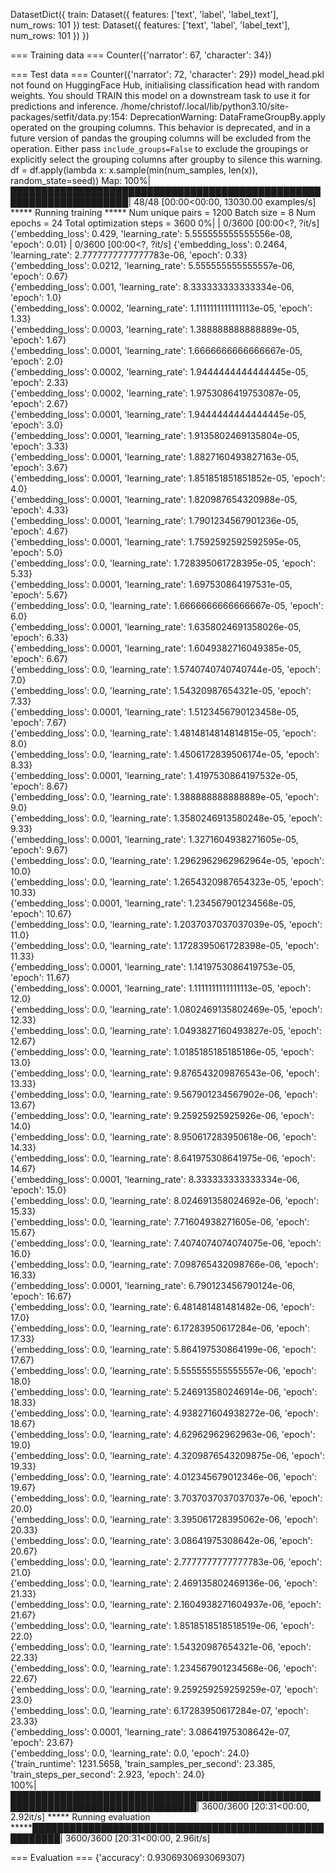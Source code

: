 DatasetDict({
    train: Dataset({
        features: ['text', 'label', 'label_text'],
        num_rows: 101
    })
    test: Dataset({
        features: ['text', 'label', 'label_text'],
        num_rows: 101
    })
})

 === Training data ===
Counter({'narrator': 67, 'character': 34})

 === Test data ===
Counter({'narrator': 72, 'character': 29})
model_head.pkl not found on HuggingFace Hub, initialising classification head with random weights. You should TRAIN this model on a downstream task to use it for predictions and inference.
/home/christof/.local/lib/python3.10/site-packages/setfit/data.py:154: DeprecationWarning: DataFrameGroupBy.apply operated on the grouping columns. This behavior is deprecated, and in a future version of pandas the grouping columns will be excluded from the operation. Either pass `include_groups=False` to exclude the groupings or explicitly select the grouping columns after groupby to silence this warning.
  df = df.apply(lambda x: x.sample(min(num_samples, len(x)), random_state=seed))
Map: 100%|█████████████████████████████████████████████████████████████████████| 48/48 [00:00<00:00, 13030.00 examples/s]
***** Running training *****
  Num unique pairs = 1200
  Batch size = 8
  Num epochs = 24
  Total optimization steps = 3600
  0%|                                                                                           | 0/3600 [00:00<?, ?it/s]
{'embedding_loss': 0.429, 'learning_rate': 5.555555555555556e-08, 'epoch': 0.01}                | 0/3600 [00:00<?, ?it/s]
{'embedding_loss': 0.2464, 'learning_rate': 2.7777777777777783e-06, 'epoch': 0.33}                                       
{'embedding_loss': 0.0212, 'learning_rate': 5.555555555555557e-06, 'epoch': 0.67}                                        
{'embedding_loss': 0.001, 'learning_rate': 8.333333333333334e-06, 'epoch': 1.0}                                          
{'embedding_loss': 0.0002, 'learning_rate': 1.1111111111111113e-05, 'epoch': 1.33}                                       
{'embedding_loss': 0.0003, 'learning_rate': 1.388888888888889e-05, 'epoch': 1.67}                                        
{'embedding_loss': 0.0001, 'learning_rate': 1.6666666666666667e-05, 'epoch': 2.0}                                        
{'embedding_loss': 0.0002, 'learning_rate': 1.9444444444444445e-05, 'epoch': 2.33}                                       
{'embedding_loss': 0.0002, 'learning_rate': 1.9753086419753087e-05, 'epoch': 2.67}                                       
{'embedding_loss': 0.0001, 'learning_rate': 1.9444444444444445e-05, 'epoch': 3.0}                                        
{'embedding_loss': 0.0001, 'learning_rate': 1.9135802469135804e-05, 'epoch': 3.33}                                       
{'embedding_loss': 0.0001, 'learning_rate': 1.8827160493827163e-05, 'epoch': 3.67}                                       
{'embedding_loss': 0.0001, 'learning_rate': 1.851851851851852e-05, 'epoch': 4.0}                                         
{'embedding_loss': 0.0001, 'learning_rate': 1.820987654320988e-05, 'epoch': 4.33}                                        
{'embedding_loss': 0.0001, 'learning_rate': 1.7901234567901236e-05, 'epoch': 4.67}                                       
{'embedding_loss': 0.0001, 'learning_rate': 1.7592592592592595e-05, 'epoch': 5.0}                                        
{'embedding_loss': 0.0, 'learning_rate': 1.728395061728395e-05, 'epoch': 5.33}                                           
{'embedding_loss': 0.0001, 'learning_rate': 1.697530864197531e-05, 'epoch': 5.67}                                        
{'embedding_loss': 0.0, 'learning_rate': 1.6666666666666667e-05, 'epoch': 6.0}                                           
{'embedding_loss': 0.0001, 'learning_rate': 1.6358024691358026e-05, 'epoch': 6.33}                                       
{'embedding_loss': 0.0001, 'learning_rate': 1.6049382716049385e-05, 'epoch': 6.67}                                       
{'embedding_loss': 0.0, 'learning_rate': 1.5740740740740744e-05, 'epoch': 7.0}                                           
{'embedding_loss': 0.0, 'learning_rate': 1.54320987654321e-05, 'epoch': 7.33}                                            
{'embedding_loss': 0.0001, 'learning_rate': 1.5123456790123458e-05, 'epoch': 7.67}                                       
{'embedding_loss': 0.0, 'learning_rate': 1.4814814814814815e-05, 'epoch': 8.0}                                           
{'embedding_loss': 0.0, 'learning_rate': 1.4506172839506174e-05, 'epoch': 8.33}                                          
{'embedding_loss': 0.0001, 'learning_rate': 1.4197530864197532e-05, 'epoch': 8.67}                                       
{'embedding_loss': 0.0, 'learning_rate': 1.388888888888889e-05, 'epoch': 9.0}                                            
{'embedding_loss': 0.0, 'learning_rate': 1.3580246913580248e-05, 'epoch': 9.33}                                          
{'embedding_loss': 0.0001, 'learning_rate': 1.3271604938271605e-05, 'epoch': 9.67}                                       
{'embedding_loss': 0.0, 'learning_rate': 1.2962962962962964e-05, 'epoch': 10.0}                                          
{'embedding_loss': 0.0, 'learning_rate': 1.2654320987654323e-05, 'epoch': 10.33}                                         
{'embedding_loss': 0.0001, 'learning_rate': 1.234567901234568e-05, 'epoch': 10.67}                                       
{'embedding_loss': 0.0, 'learning_rate': 1.2037037037037039e-05, 'epoch': 11.0}                                          
{'embedding_loss': 0.0, 'learning_rate': 1.1728395061728398e-05, 'epoch': 11.33}                                         
{'embedding_loss': 0.0001, 'learning_rate': 1.1419753086419753e-05, 'epoch': 11.67}                                      
{'embedding_loss': 0.0001, 'learning_rate': 1.1111111111111113e-05, 'epoch': 12.0}                                       
{'embedding_loss': 0.0, 'learning_rate': 1.0802469135802469e-05, 'epoch': 12.33}                                         
{'embedding_loss': 0.0, 'learning_rate': 1.0493827160493827e-05, 'epoch': 12.67}                                         
{'embedding_loss': 0.0, 'learning_rate': 1.0185185185185186e-05, 'epoch': 13.0}                                          
{'embedding_loss': 0.0, 'learning_rate': 9.876543209876543e-06, 'epoch': 13.33}                                          
{'embedding_loss': 0.0, 'learning_rate': 9.567901234567902e-06, 'epoch': 13.67}                                          
{'embedding_loss': 0.0, 'learning_rate': 9.25925925925926e-06, 'epoch': 14.0}                                            
{'embedding_loss': 0.0, 'learning_rate': 8.950617283950618e-06, 'epoch': 14.33}                                          
{'embedding_loss': 0.0, 'learning_rate': 8.641975308641975e-06, 'epoch': 14.67}                                          
{'embedding_loss': 0.0001, 'learning_rate': 8.333333333333334e-06, 'epoch': 15.0}                                        
{'embedding_loss': 0.0, 'learning_rate': 8.024691358024692e-06, 'epoch': 15.33}                                          
{'embedding_loss': 0.0, 'learning_rate': 7.71604938271605e-06, 'epoch': 15.67}                                           
{'embedding_loss': 0.0, 'learning_rate': 7.4074074074074075e-06, 'epoch': 16.0}                                          
{'embedding_loss': 0.0, 'learning_rate': 7.098765432098766e-06, 'epoch': 16.33}                                          
{'embedding_loss': 0.0001, 'learning_rate': 6.790123456790124e-06, 'epoch': 16.67}                                       
{'embedding_loss': 0.0, 'learning_rate': 6.481481481481482e-06, 'epoch': 17.0}                                           
{'embedding_loss': 0.0, 'learning_rate': 6.17283950617284e-06, 'epoch': 17.33}                                           
{'embedding_loss': 0.0, 'learning_rate': 5.864197530864199e-06, 'epoch': 17.67}                                          
{'embedding_loss': 0.0, 'learning_rate': 5.555555555555557e-06, 'epoch': 18.0}                                           
{'embedding_loss': 0.0, 'learning_rate': 5.246913580246914e-06, 'epoch': 18.33}                                          
{'embedding_loss': 0.0, 'learning_rate': 4.938271604938272e-06, 'epoch': 18.67}                                          
{'embedding_loss': 0.0, 'learning_rate': 4.62962962962963e-06, 'epoch': 19.0}                                            
{'embedding_loss': 0.0, 'learning_rate': 4.3209876543209875e-06, 'epoch': 19.33}                                         
{'embedding_loss': 0.0, 'learning_rate': 4.012345679012346e-06, 'epoch': 19.67}                                          
{'embedding_loss': 0.0, 'learning_rate': 3.7037037037037037e-06, 'epoch': 20.0}                                          
{'embedding_loss': 0.0, 'learning_rate': 3.395061728395062e-06, 'epoch': 20.33}                                          
{'embedding_loss': 0.0, 'learning_rate': 3.08641975308642e-06, 'epoch': 20.67}                                           
{'embedding_loss': 0.0, 'learning_rate': 2.7777777777777783e-06, 'epoch': 21.0}                                          
{'embedding_loss': 0.0, 'learning_rate': 2.469135802469136e-06, 'epoch': 21.33}                                          
{'embedding_loss': 0.0, 'learning_rate': 2.1604938271604937e-06, 'epoch': 21.67}                                         
{'embedding_loss': 0.0, 'learning_rate': 1.8518518518518519e-06, 'epoch': 22.0}                                          
{'embedding_loss': 0.0, 'learning_rate': 1.54320987654321e-06, 'epoch': 22.33}                                           
{'embedding_loss': 0.0, 'learning_rate': 1.234567901234568e-06, 'epoch': 22.67}                                          
{'embedding_loss': 0.0, 'learning_rate': 9.259259259259259e-07, 'epoch': 23.0}                                           
{'embedding_loss': 0.0, 'learning_rate': 6.17283950617284e-07, 'epoch': 23.33}                                           
{'embedding_loss': 0.0001, 'learning_rate': 3.08641975308642e-07, 'epoch': 23.67}                                        
{'embedding_loss': 0.0, 'learning_rate': 0.0, 'epoch': 24.0}                                                             
{'train_runtime': 1231.5658, 'train_samples_per_second': 23.385, 'train_steps_per_second': 2.923, 'epoch': 24.0}         
100%|████████████████████████████████████████████████████████████████████████████████| 3600/3600 [20:31<00:00,  2.92it/s]
***** Running evaluation *****███████████████████████████████████████████████████████| 3600/3600 [20:31<00:00,  2.96it/s]

=== Evaluation ===
 {'accuracy': 0.9306930693069307}
